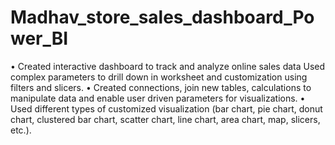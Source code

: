 # Madhav_store_sales_dashboard_Power_BI
• Created interactive dashboard to track and analyze online sales data
Used complex parameters to drill down in worksheet and customization using filters and slicers.
• Created connections, join new tables, calculations to manipulate data and enable user driven parameters for visualizations.
• Used different types of customized visualization (bar chart, pie chart, donut chart, clustered bar chart, scatter chart, line chart, area chart, map, slicers, etc.).
